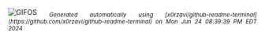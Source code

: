<div align="justify">
<picture>
    <source media="(prefers-color-scheme: dark)" srcset="https://i.ibb.co/dWTPkjV/output-gif.gif">
    <source media="(prefers-color-scheme: light)" srcset="https://i.ibb.co/dWTPkjV/output-gif.gif">
    <img alt="GIFOS" src="https://i.ibb.co/dWTPkjV/output-gif.gif">
</picture>
<sub><i>Generated automatically using [x0rzavi/github-readme-terminal](https://github.com/x0rzavi/github-readme-terminal) on Mon Jun 24 08:39:39 PM EDT 2024</i></sub>
</div>

<!--  -->